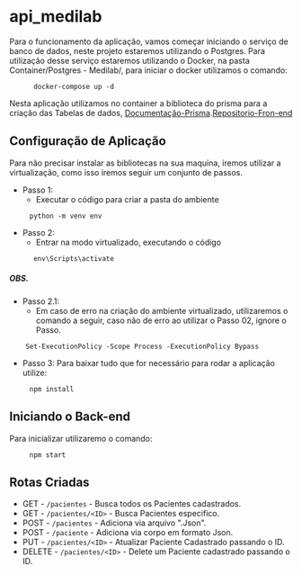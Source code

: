 # api_medilab
Para o funcionamento da aplicação, vamos começar iniciando o serviço de banco de dados, neste projeto estaremos utilizando o Postgres. Para utilização desse serviço estaremos utilizando o Docker, na pasta Container/Postgres - Medilab/, para iniciar o docker utilizamos o comando:  
```
      docker-compose up -d 
```

Nesta aplicação utilizamos no container a biblioteca do prisma para a criação das Tabelas de dados, [Documentação-Prisma](https://www.prisma.io/docs/getting-started/quickstart).[Repositorio-Fron-end](https://github.com/schandon/medilab_av)


## Configuração de Aplicação
Para não precisar instalar as bibliotecas na sua maquina, iremos utilizar a virtualização, como isso iremos seguir um conjunto de passos.
  * Passo 1:
    * Executar o código para criar a pasta do ambiente
 ```
      python -m venv env
```
  * Passo 2:
    * Entrar na modo virtualizado, executando o código
```
      env\Scripts\activate
```
##### OBS.
  * Passo 2.1:
    * Em caso de erro na criação do ambiente virtualizado, utilizaremos o comando a seguir, caso não de erro ao utilizar o Passo 02, ignore o Passo. 
```
    Set-ExecutionPolicy -Scope Process -ExecutionPolicy Bypass
``` 

* Passo 3:
  Para baixar tudo que for necessário para rodar a aplicação utilize: 
 ```
      npm install
```

## Iniciando o Back-end
Para inicializar utilizaremo o comando:
 ```
      npm start
```



## Rotas Criadas
* GET - `/pacientes` - Busca todos os Pacientes cadastrados.
* GET - `/pacientes/<ID>` - Busca Pacientes especifico.
* POST - `/pacientes` - Adiciona via arquivo ".Json".
* POST - `/paciente` - Adiciona via corpo em formato Json.
* PUT - `/pacientes/<ID>` - Atualizar Paciente Cadastrado passando o ID.
* DELETE - `/pacientes/<ID>` - Delete um Paciente cadastrado passando o ID.